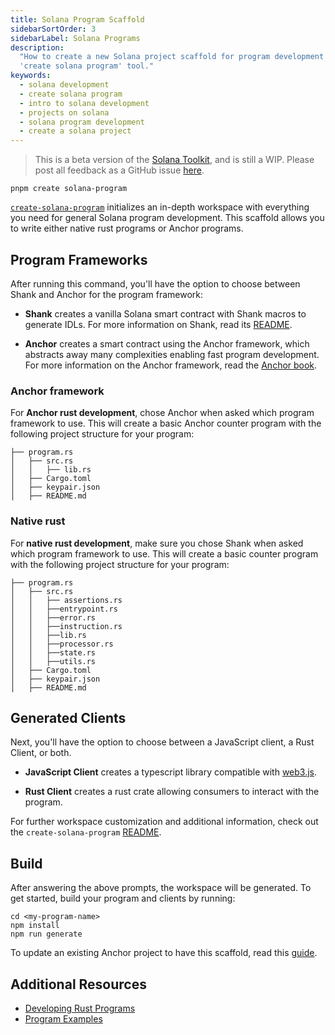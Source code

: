 ```yaml
---
title: Solana Program Scaffold
sidebarSortOrder: 3
sidebarLabel: Solana Programs
description:
  "How to create a new Solana project scaffold for program development with the
  'create solana program' tool."
keywords:
  - solana development
  - create solana program
  - intro to solana development
  - projects on solana
  - solana program development
  - create a solana project
---
```


> This is a beta version of the [Solana Toolkit](/docs/toolkit/index.md), and is
> still a WIP. Please post all feedback as a GitHub issue
> [here](https://github.com/solana-foundation/developer-content/issues/new?title=%5Btoolkit%5D%20).

```shell
pnpm create solana-program
```

[`create-solana-program`](https://github.com/solana-program/create-solana-program)
initializes an in-depth workspace with everything you need for general Solana
program development. This scaffold allows you to write either native rust
programs or Anchor programs.

## Program Frameworks

After running this command, you'll have the option to choose between Shank and
Anchor for the program framework:

- **Shank** creates a vanilla Solana smart contract with Shank macros to
  generate IDLs. For more information on Shank, read its
  [README](https://github.com/metaplex-foundation/shank).

- **Anchor** creates a smart contract using the Anchor framework, which
  abstracts away many complexities enabling fast program development. For more
  information on the Anchor framework, read the
  [Anchor book](https://www.anchor-lang.com/).

### Anchor framework

For **Anchor rust development**, chose Anchor when asked which program framework
to use. This will create a basic Anchor counter program with the following
project structure for your program:

```shell
├── program.rs
│   ├── src.rs
│   │   ├── lib.rs
│   ├── Cargo.toml
│   ├── keypair.json
│   ├── README.md
```

### Native rust

For **native rust development**, make sure you chose Shank when asked which
program framework to use. This will create a basic counter program with the
following project structure for your program:

```shell
├── program.rs
│   ├── src.rs
│   │   ├── assertions.rs
│   │   ├──entrypoint.rs
│   │   ├──error.rs
│   │   ├──instruction.rs
│   │   ├──lib.rs
│   │   ├──processor.rs
│   │   ├──state.rs
│   │   ├──utils.rs
│   ├── Cargo.toml
│   ├── keypair.json
│   ├── README.md
```

## Generated Clients

Next, you'll have the option to choose between a JavaScript client, a Rust
Client, or both.

- **JavaScript Client** creates a typescript library compatible with
  [web3.js](https://solana-labs.github.io/solana-web3.js/).

- **Rust Client** creates a rust crate allowing consumers to interact with the
  program.

For further workspace customization and additional information, check out the
`create-solana-program`
[README](https://github.com/solana-program/create-solana-program?tab=readme-ov-file).

## Build

After answering the above prompts, the workspace will be generated. To get
started, build your program and clients by running:

```shell
cd <my-program-name>
npm install
npm run generate
```

To update an existing Anchor project to have this scaffold, read this
[guide](/docs/toolkit/projects/existing-project.md).

## Additional Resources

- [Developing Rust Programs](/docs/programs/rust/index.md)
- [Program Examples](https://github.com/solana-developers/program-examples)
